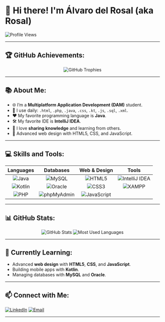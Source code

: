 # 👋 Hi there! I'm Álvaro del Rosal (aka Rosal)

![Profile Views](https://komarev.com/ghpvc/?username=rosalDAM&label=👀+Profile+Views&style=flat-square&color=blue)

---

## 🏆 GitHub Achievements:
<p align="center">
  <img src="https://github-profile-trophy.vercel.app/?username=dlRosal&theme=darkhub&no-frame=true&margin-w=15&row=1" alt="GitHub Trophies" />
</p>

---

## 📚 About Me:
- 🌐 I’m a **Multiplatform Application Development (DAM)** student.
- 📖 I use daily: `.html`, `.php`, `.java`, `.css`, `.kt`, `.js`, `.sql`, `.xml`.
- ❤️ My favorite programming language is **Java**.
- 🛠️ My favorite IDE is **IntelliJ IDEA**.
- 🤝 I love **sharing knowledge** and learning from others.
- 🪷 Advanced web design with HTML5, CSS, and JavaScript.

---

## 💻 Skills and Tools:
| **Languages** | **Databases**      | **Web & Design**  | **Tools**          |
|:-------------:|:------------------:|:-----------------:|:------------------:|
| ![Java](https://img.shields.io/badge/Java-%23ED8B00.svg?style=for-the-badge&logo=java&logoColor=white) | ![MySQL](https://img.shields.io/badge/MySQL-%2300f.svg?style=for-the-badge&logo=mysql&logoColor=white) | ![HTML5](https://img.shields.io/badge/HTML5-%23E34F26.svg?style=for-the-badge&logo=html5&logoColor=white) | ![IntelliJ IDEA](https://img.shields.io/badge/IntelliJIDEA-%23000000.svg?style=for-the-badge&logo=intellij-idea&logoColor=white) |
| ![Kotlin](https://img.shields.io/badge/Kotlin-%230095D5.svg?style=for-the-badge&logo=kotlin&logoColor=white) | ![Oracle](https://img.shields.io/badge/Oracle-F80000.svg?style=for-the-badge&logo=oracle&logoColor=white) | ![CSS3](https://img.shields.io/badge/CSS3-%231572B6.svg?style=for-the-badge&logo=css3&logoColor=white) | ![XAMPP](https://img.shields.io/badge/XAMPP-FB7A24.svg?style=for-the-badge&logo=xampp&logoColor=white) |
| ![PHP](https://img.shields.io/badge/PHP-%23777BB4.svg?style=for-the-badge&logo=php&logoColor=white) | ![phpMyAdmin](https://img.shields.io/badge/phpMyAdmin-%234F5B93.svg?style=for-the-badge&logo=php&logoColor=white) | ![JavaScript](https://img.shields.io/badge/JavaScript-%23F7DF1E.svg?style=for-the-badge&logo=javascript&logoColor=black) | |

---

## 📊 GitHub Stats:
<p align="center">
  <img src="https://github-readme-stats.vercel.app/api?username=dlRosal&show_icons=true&theme=radical&count_private=true" alt="GitHub Stats" />
  <img src="https://github-readme-stats.vercel.app/api/top-langs/?username=dlRosal&layout=compact&theme=radical" alt="Most Used Languages" />
</p>

---

## 🚀 Currently Learning:
- Advanced **web design** with **HTML5**, **CSS**, and **JavaScript**.
- Building mobile apps with **Kotlin**.
- Managing databases with **MySQL** and **Oracle**.

---

## 📫 Connect with Me:
[![LinkedIn](https://img.shields.io/badge/LinkedIn-%C3%81lvaro%20del%20Rosal-blue?style=flat-square&logo=linkedin)](https://www.linkedin.com/in/%C3%A1lvaro-del-rosal-gonz%C3%A1lez-558834256/)
[![Email](https://img.shields.io/badge/Email-alvarodelrosalgonzalez%40gmail.com-red?style=flat-square&logo=gmail)](mailto:alvarodelrosalgonzalez@gmail.com)

---

